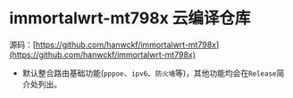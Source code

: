 # immortalwrt-mt798x 云编译仓库

源码：[https://github.com/hanwckf/immortalwrt-mt798x](https://github.com/hanwckf/immortalwrt-mt798x)

* 默认整合路由基础功能(`pppoe`、`ipv6`、`防火墙`等)，其他功能均会在`Release`简介处列出。
